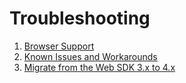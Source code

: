 # Troubleshooting

1. [Browser Support](https://docportal.shengwang.cn/en/video-call-4.x/web_sdk_compatibility?platform=Web)
2. [Known Issues and Workarounds](https://docportal.shengwang.cn/en/video-call-4.x/web_sdk_known_issues?platform=Web)
3. [Migrate from the Web SDK 3.x to 4.x](https://docportal.shengwang.cn/en/video-call-4.x/migration_guide_web_ng?platform=Web)
